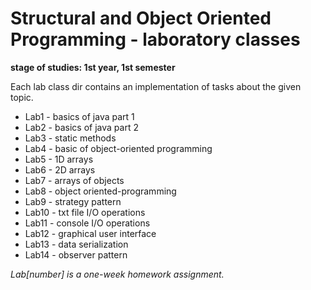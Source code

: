 # Structural and Object Oriented Programming  - laboratory classes
__stage of studies: 1st year, 1st semester__

Each lab class dir contains an implementation of tasks about the given topic.

* Lab1 - basics of java part 1
* Lab2 - basics of java part 2
* Lab3 - static methods
* Lab4 - basic of object-oriented programming
* Lab5 - 1D arrays
* Lab6 - 2D arrays
* Lab7 - arrays of objects
* Lab8 - object oriented-programming
* Lab9 - strategy pattern
* Lab10 - txt file I/O operations
* Lab11 - console I/O operations
* Lab12 - graphical user interface
* Lab13 - data serialization
* Lab14 - observer pattern

_Lab[number] is a one-week homework assignment._
